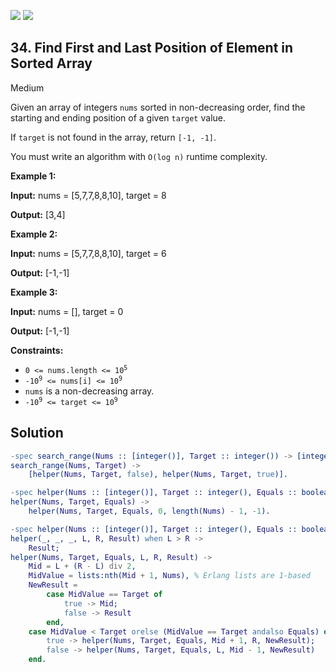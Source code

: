 [![](https://img.shields.io/github/stars/LeetCode-in-Erlang/LeetCode-in-Erlang?label=Stars&style=flat-square)](https://github.com/LeetCode-in-Erlang/LeetCode-in-Erlang)
[![](https://img.shields.io/github/forks/LeetCode-in-Erlang/LeetCode-in-Erlang?label=Fork%20me%20on%20GitHub%20&style=flat-square)](https://github.com/LeetCode-in-Erlang/LeetCode-in-Erlang/fork)

## 34\. Find First and Last Position of Element in Sorted Array

Medium

Given an array of integers `nums` sorted in non-decreasing order, find the starting and ending position of a given `target` value.

If `target` is not found in the array, return `[-1, -1]`.

You must write an algorithm with `O(log n)` runtime complexity.

**Example 1:**

**Input:** nums = [5,7,7,8,8,10], target = 8

**Output:** [3,4]

**Example 2:**

**Input:** nums = [5,7,7,8,8,10], target = 6

**Output:** [-1,-1]

**Example 3:**

**Input:** nums = [], target = 0

**Output:** [-1,-1]

**Constraints:**

*   <code>0 <= nums.length <= 10<sup>5</sup></code>
*   <code>-10<sup>9</sup> <= nums[i] <= 10<sup>9</sup></code>
*   `nums` is a non-decreasing array.
*   <code>-10<sup>9</sup> <= target <= 10<sup>9</sup></code>

## Solution

```erlang
-spec search_range(Nums :: [integer()], Target :: integer()) -> [integer()].
search_range(Nums, Target) ->
    [helper(Nums, Target, false), helper(Nums, Target, true)].

-spec helper(Nums :: [integer()], Target :: integer(), Equals :: boolean()) -> integer().
helper(Nums, Target, Equals) ->
    helper(Nums, Target, Equals, 0, length(Nums) - 1, -1).

-spec helper(Nums :: [integer()], Target :: integer(), Equals :: boolean(), L :: integer(), R :: integer(), Result :: integer()) -> integer().
helper(_, _, _, L, R, Result) when L > R ->
    Result;
helper(Nums, Target, Equals, L, R, Result) ->
    Mid = L + (R - L) div 2,
    MidValue = lists:nth(Mid + 1, Nums), % Erlang lists are 1-based
    NewResult = 
        case MidValue == Target of
            true -> Mid;
            false -> Result
        end,
    case MidValue < Target orelse (MidValue == Target andalso Equals) of
        true -> helper(Nums, Target, Equals, Mid + 1, R, NewResult);
        false -> helper(Nums, Target, Equals, L, Mid - 1, NewResult)
    end.
```